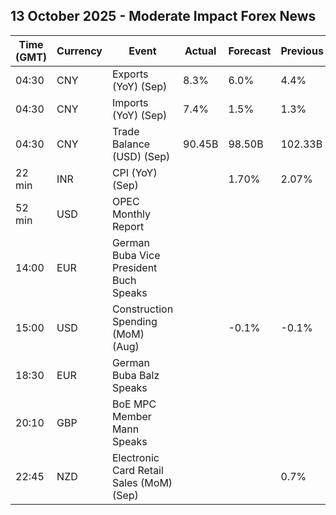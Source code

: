 ## 13 October 2025 - Moderate Impact Forex News

| Time (GMT) | Currency | Event | Actual | Forecast | Previous |
|------|----------|-------|--------|----------|----------|
| 04:30 | CNY | Exports (YoY) (Sep) | 8.3% | 6.0% | 4.4% |
| 04:30 | CNY | Imports (YoY) (Sep) | 7.4% | 1.5% | 1.3% |
| 04:30 | CNY | Trade Balance (USD) (Sep) | 90.45B | 98.50B | 102.33B |
| 22 min | INR | CPI (YoY) (Sep) |  | 1.70% | 2.07% |
| 52 min | USD | OPEC Monthly Report |  |  |  |
| 14:00 | EUR | German Buba Vice President Buch Speaks |  |  |  |
| 15:00 | USD | Construction Spending (MoM) (Aug) |  | -0.1% | -0.1% |
| 18:30 | EUR | German Buba Balz Speaks |  |  |  |
| 20:10 | GBP | BoE MPC Member Mann Speaks |  |  |  |
| 22:45 | NZD | Electronic Card Retail Sales (MoM) (Sep) |  |  | 0.7% |
